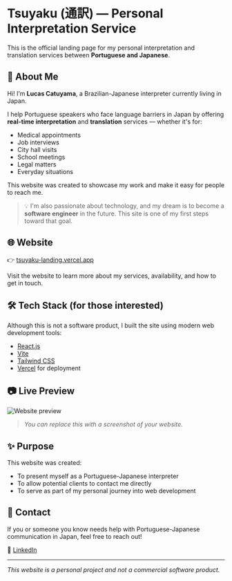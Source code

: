# Tsuyaku (通訳) — Personal Interpretation Service

This is the official landing page for my personal interpretation and translation services between **Portuguese and Japanese**.

## 🌟 About Me

Hi! I’m **Lucas Catuyama**, a Brazilian-Japanese interpreter currently living in Japan.

I help Portuguese speakers who face language barriers in Japan by offering **real-time interpretation** and **translation** services — whether it's for:

- Medical appointments  
- Job interviews  
- City hall visits  
- School meetings  
- Legal matters  
- Everyday situations  

This website was created to showcase my work and make it easy for people to reach me.

> 💡 I'm also passionate about technology, and my dream is to become a **software engineer** in the future. This site is one of my first steps toward that goal.

## 🌐 Website

👉 [tsuyaku-landing.vercel.app](https://tsuyaku-landing.vercel.app/)

Visit the website to learn more about my services, availability, and how to get in touch.

## 🛠 Tech Stack (for those interested)

Although this is not a software product, I built the site using modern web development tools:

- [React.js](https://reactjs.org/)
- [Vite](https://vitejs.dev/)
- [Tailwind CSS](https://tailwindcss.com/)
- [Vercel](https://vercel.com/) for deployment

## 📷 Live Preview

![Website preview](./src/assets/preview.png)

> *You can replace this with a screenshot of your website.*

## ✨ Purpose

This website was created:
- To present myself as a Portuguese-Japanese interpreter
- To allow potential clients to contact me directly
- To serve as part of my personal journey into web development

## 📩 Contact

If you or someone you know needs help with Portuguese-Japanese communication in Japan, feel free to reach out!

🔗 [LinkedIn](https://www.linkedin.com/in/lucascatuyama)

---

*This website is a personal project and not a commercial software product.*
